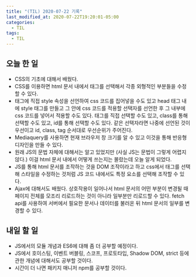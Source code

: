 ```yaml
---
title: "(TIL) 2020-07-22 기록"
last_modified_at: 2020-07-22T19:20:01-05:00
categories:
  - TIL
tags:
  - TIL
---
```


## 오늘 한 일
- CSS의 기초에 대해서 배웠다.
- CSS를 이용하면 html 문서 내에서 태그를 선택해서 각종 외형적인 부분들을 수정할 수 있다.
- 태그에 직접 style 속성을 선언하여 css 코드를 집어넣을 수도 있고 head 태그 내에 style 태그를 만들고 그 안에 css 코드를 적용할 선택자를 선언한 후 그 내부에 css 코드를 넣어서 적용할 수도 있다. 태그를 직접 선택할 수도 있고, class를 통해 선택할 수도 있고, id를 통해 선택할 수도 있다. 같은 선택자라면 나중에 선언된 것이 우선이고 id, class, tag 순서대로 우선순위가 주어진다.
- Mediaquery를 사용하면 현재 브라우저 창 크기를 알 수 있고 이것을 통해 반응형 디자인을 만들 수 있다.
- 원래 JS의 문법 자체에 대해서는 알고 있었지만 (사실 JS는 문법이 그렇게 어렵지 않다.) 이걸 html 문서 내에서 어떻게 쓰는지는 몰랐는데 오늘 알게 되었다.
- JS를 통해 html 문서를 조작하는 것을 DOM 조작이라고 하고 css에서 태그를 선택해 스타일을 수정하는 것처럼 JS 코드 내에서도 특정 요소를 선택해 조작할 수 있다.
- Ajax에 대해서도 배웠다. 상호작용이 일어나서 html 문서의 어떤 부분이 변경될 때 페이지 전체를 모조리 리로드하는 것이 아니라 일부분만 리로드할 수 있다. fetch api를 사용하여 서버에서 필요한 문서나 데이터를 불러온 뒤 html 문서의 일부를 변경할 수 있다.

## 내일 할 일
- JS에서의 모듈 개념과 ES6에 대해 좀 더 공부할 예정이다.
- JS에서 호이스팅, 이벤트 버블링, 스코프, 프로토타입, Shadow DOM, strict 등에 관한 개념에 대해서도 공부할 것이다.
- 시간이 더 나면 패키지 매니저 npm를 공부할 것이다.